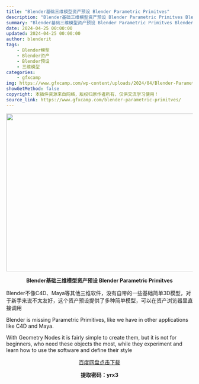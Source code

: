 ```yaml
---
title: "Blender基础三维模型资产预设 Blender Parametric Primitves"
description: "Blender基础三维模型资产预设 Blender Parametric Primitves Blender不像C4D、Maya等其他三维软件，没有自带的一些基础简单3D模型，对于新手来说不太友好，这..."
summary: "Blender基础三维模型资产预设 Blender Parametric Primitves Blender不像C4D、Maya等其他三维软件，没有自带的一些基础简单3D模型，对于新手来说不太友好，这..."
date: 2024-04-25 00:00:00
updated: 2024-04-25 00:00:00
author: blenderit
tags: 
    - Blender模型
    - Blender资产
    - Blender预设
    - 三维模型
categories:
    - gfxcamp
img: https://www.gfxcamp.com/wp-content/uploads/2024/04/Blender-Parametric-Primitves.jpg
showGetMethod: false
copyright: 本插件资源来自网络，版权归原作者所有，仅供交流学习使用！
source_link: https://www.gfxcamp.com/blender-parametric-primitves/
---
```

<div><p><img decoding="async" class="aligncenter size-full wp-image-121087" src="https://www.gfxcamp.com/wp-content/uploads/2024/04/Blender-Parametric-Primitves.jpg" data-src="https://www.gfxcamp.com/wp-content/uploads/2024/04/Blender-Parametric-Primitves.jpg" alt="" width="640" height="426" data-srcset="https://www.gfxcamp.com/wp-content/uploads/2024/04/Blender-Parametric-Primitves.jpg 640w, https://www.gfxcamp.com/wp-content/uploads/2024/04/Blender-Parametric-Primitves-150x100.jpg 150w" data-sizes="(max-width: 640px) 100vw, 640px"></p><p style="text-align: center;"><strong>Blender基础三维模型资产预设 Blender Parametric Primitves</strong></p><p data-pm-slice="1 1 []">Blender不像C4D、Maya等其他三维软件，没有自带的一些基础简单3D模型，对于新手来说不太友好，这个资产预设提供了多种简单模型，可以在资产浏览器里直接调用</p><p data-pm-slice="1 1 []">Blender is missing Parametric Primitives, like we have in other applications like C4D and Maya.</p><p>With Geometry Nodes it is fairly simple to create them, but it is not for beginners, who need these objects the most, while they experiment and learn how to use the software and define their style</p><p style="text-align: center;"><a class="maxbutton-3 maxbutton maxbutton-baidu" target="_blank" rel="noopener" href="https://pan.baidu.com/s/14407DllM3oEAfjW7LZbV4A?pwd=yrx3"><span class="mb-text">百度网盘点击下载</span></a></p><p style="text-align: center;"><strong>提取密码：yrx3</strong></p></div>
